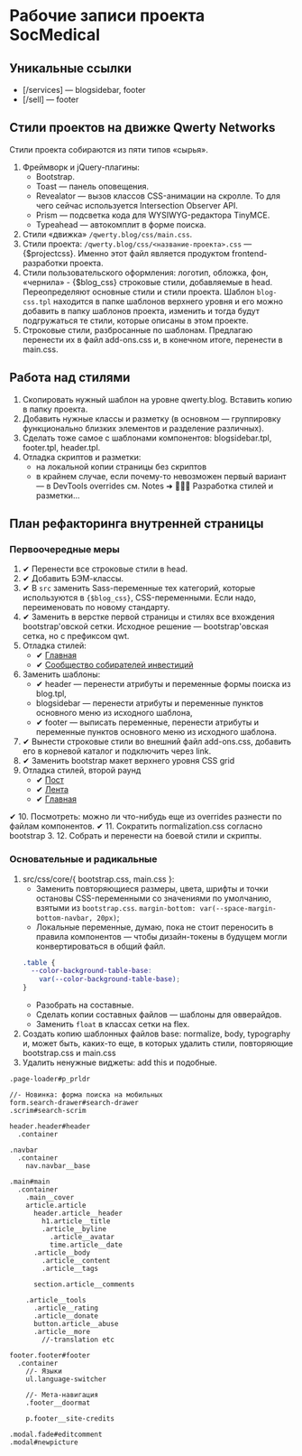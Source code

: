 # Рабочие записи проекта SocMedical

## Уникальные ссылки
- [/services] — blogsidebar, footer
- [/sell] — footer

## Стили проектов на движке Qwerty Networks

Стили проекта собираются из пяти типов «сырья».

1. Фреймворк и jQuery-плагины:
   - Bootstrap.
   - Toast — панель оповещения.
   - Revealator — вызов классов CSS-анимации на скролле. То для чего сейчас используется Intersection Observer API.
   - Prism — подсветка кода для WYSIWYG-редактора TinyMCE.
   - Typeahead — автокомплит в форме поиска.
2. Стили «движка» `/qwerty.blog/css/main.css`.
3. Стили проекта: `/qwerty.blog/css/<название-проекта>.css` — {$projectcss}. Именно этот файл является продуктом frontend-разработки проекта.
4. Стили пользовательского оформления: логотип, обложка, фон, «чернила» - {$blog_css} строковые стили, добавляемые в head. Переопределяют основные стили и стили проекта. Шаблон `blog-css.tpl` находится в папке шаблонов верхнего уровня и его можно добавить в папку шаблонов проекта, изменить и тогда будут подгружаться те стили, которые описаны в этом проекте.
5. Строковые стили, разбросанные по шаблонам. Предлагаю перенести их в файл add-ons.css и, в конечном итоге, перенести в main.css.

## Работа над стилями

1. Скопировать нужный шаблон на уровне qwerty.blog. Вставить копию в папку проекта.
2. Добавить нужные классы и разметку (в основном — группировку функционально близких элементов и разделение  различных).
3. Сделать тоже самое с шаблонами компонентов: blogsidebar.tpl, footer.tpl, header.tpl.
4. Отладка скриптов и разметки:
    - на локальной копии страницы без скриптов
    - в крайнем случае, если почему-то невозможен первый вариант — в DevTools overrides
см. Notes ➜ 👨🏻‍💻 Разработка стилей и разметки…

## План рефакторинга внутренней страницы

### Первоочередные меры

1. ✔︎ Перенести все строковые стили в head.
2. ✔︎ Добавить БЭМ-классы.
3. ✔︎ В `src` заменить Sass-переменные тех категорий, которые используются в `{$blog_css}`, СSS-переменными. Если надо, переименовать по новому стандарту.
4. ✔︎ Заменить в верстке первой страницы и стилях все вхождения bootstrap'овской сетки. Исходное решение — bootstrap'овская сетка, но с префиксом qwt.
5. Отладка стилей:
    - ✔︎ [Главная](http://localhost:9000/src/pages/index.html)
    - ✔︎ [Сообщество собирателей инвестиций](https://en.b2bingo.com/community-12056/7261338)
6. Заменить шаблоны:
    - ✔︎ header — перенести атрибуты и переменные формы поиска из blog.tpl,
    - blogsidebar — перенести атрибуты и переменные пунктов основного меню из исходного шаблона,
    - ✔︎ footer — выписать переменные, перенести атрибуты и переменные пунктов основного меню из исходного шаблона.
7. ✔︎ Вынести строковые стили во внешний файл add-ons.css, добавить его в корневой каталог и подключить через link.
8. ✔︎ Заменить bootstrap макет верхнего уровня CSS grid
9. Отладка стилей, второй раунд
    - ✔︎ [Пост](https://en.socmedical.com/7269825)
    - ✔︎ [Лента](https://en.socmedical.com/publications)
    - ✔︎ [Главная](http://localhost:9000/src/pages/index.html)

✔︎ 10. Посмотреть: можно ли что-нибудь еще из overrides разнести по файлам компонентов.
✔︎ 11. Сократить normalization.css согласно bootstrap 3.
12. Собрать и перенести на боевой стили и скрипты.

### Основательные и радикальные

1. src/css/core/{ bootstrap.css, main.css }:
    - Заменить повторяющиеся размеры, цвета, шрифты и точки остановы CSS-переменными со значениями по умолчанию, взятыми из `bootstrap.css`.
    `margin-bottom: var(--space-margin-bottom-navbar, 20px)`;
    - Локальные переменные, думаю, пока не стоит переносить в правила компонентов — чтобы дизайн-токены в будущем могли конвертироваться в общий файл.
    ```css
    .table {
      --color-background-table-base:
        var(--color-background-table-base);
    }
    ```
    - Разобрать на составные.
    - Сделать копии составных файлов — шаблоны для овверайдов.
    - Заменить `float` в классах сетки на flex.
2. Создать копию шаблонных файлов base: normalize, body, typography и, может быть, каких-то еще, в которых удалить стили, повторяющие bootstrap.css и main.css
3. Удалить ненужные виджеты: add this и подобные.

```pug
.page-loader#p_prldr

//- Новинка: форма поиска на мобильных
form.search-drawer#search-drawer
.scrim#search-scrim

header.header#header
  .container

.navbar
  .container
    nav.navbar__base

.main#main
  .container
    .main__cover
    article.article
      header.article__header
        h1.article__title
        .article__byline
          .article__avatar
          time.article__date
      .article__body
        .article__content
        .article__tags

      section.article__comments

    .article__tools
      .article__rating
      .article__donate
      button.article__abuse
      .article__more
        //-translation etc

footer.footer#footer
  .container
    //- Языки
    ul.language-switcher

    //- Мета-навигация
    .footer__doormat

    p.footer__site-credits

.modal.fade#editcomment
.modal#newpicture
```
